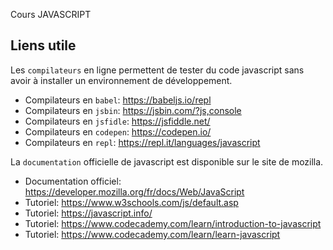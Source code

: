 Cours JAVASCRIPT


## Liens utile

Les `compilateurs` en ligne permettent de tester du code javascript sans avoir à installer un environnement de développement.
- Compilateurs en `babel`: https://babeljs.io/repl
- Compilateurs en `jsbin`: https://jsbin.com/?js,console
- Compilateurs en `jsfidle`: https://jsfiddle.net/
- Compilateurs en `codepen`: https://codepen.io/
- Compilateurs en `repl`: https://repl.it/languages/javascript

La `documentation` officielle de javascript est disponible sur le site de mozilla.
- Documentation officiel: https://developer.mozilla.org/fr/docs/Web/JavaScript
- Tutoriel: https://www.w3schools.com/js/default.asp
- Tutoriel: https://javascript.info/
- Tutoriel: https://www.codecademy.com/learn/introduction-to-javascript
- Tutoriel: https://www.codecademy.com/learn/learn-javascript
